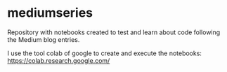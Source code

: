 # mediumseries
Repository with notebooks created to test and learn about code following the Medium blog entries.

I use the tool colab of google to create and execute the notebooks: https://colab.research.google.com/


